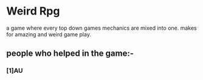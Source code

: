 # Weird Rpg

a game where every top down games mechanics are mixed into one. 
makes for amazing and weird game play.


<h2>people who helped in the game:-</h2>          
<h3>[1]AU</h3>

